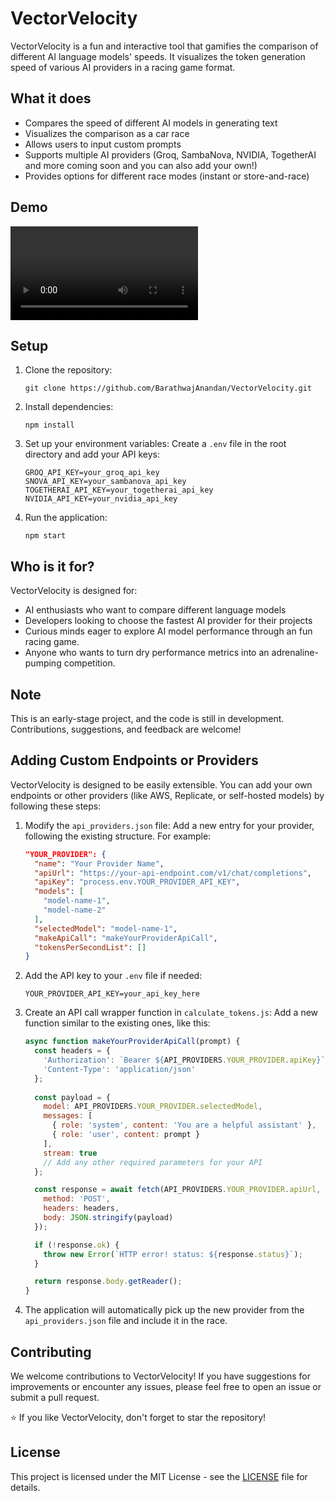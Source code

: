 # VectorVelocity

VectorVelocity is a fun and interactive tool that gamifies the comparison of different AI language models' speeds. It visualizes the token generation speed of various AI providers in a racing game format.

## What it does

- Compares the speed of different AI models in generating text
- Visualizes the comparison as a car race
- Allows users to input custom prompts
- Supports multiple AI providers  (Groq, SambaNova, NVIDIA, TogetherAI  and more coming soon and you can also add your own!)
- Provides options for different race modes (instant or store-and-race)



## Demo

![Demo Video](images/demo.mov)




## Setup

1. Clone the repository:
   ```
   git clone https://github.com/BarathwajAnandan/VectorVelocity.git
   ```

2. Install dependencies:
   ```
   npm install
   ```

3. Set up your environment variables:
   Create a `.env` file in the root directory and add your API keys:
   ```
   GROQ_API_KEY=your_groq_api_key
   SNOVA_API_KEY=your_sambanova_api_key
   TOGETHERAI_API_KEY=your_togetherai_api_key
   NVIDIA_API_KEY=your_nvidia_api_key
   ```

4. Run the application:
   ```
   npm start
   ```

## Who is it for?

VectorVelocity is designed for:
- AI enthusiasts who want to compare different language models
- Developers looking to choose the fastest AI provider for their projects
- Curious minds eager to explore AI model performance through an fun racing game.
- Anyone who wants to turn dry performance metrics into an adrenaline-pumping competition.

## Note

This is an early-stage project, and the code is still in development. Contributions, suggestions, and feedback are welcome!

## Adding Custom Endpoints or Providers

VectorVelocity is designed to be easily extensible. You can add your own endpoints or other providers (like AWS, Replicate, or self-hosted models) by following these steps:

1. Modify the `api_providers.json` file:
   Add a new entry for your provider, following the existing structure. For example:

   ```json
   "YOUR_PROVIDER": {
     "name": "Your Provider Name",
     "apiUrl": "https://your-api-endpoint.com/v1/chat/completions",
     "apiKey": "process.env.YOUR_PROVIDER_API_KEY",
     "models": [
       "model-name-1",
       "model-name-2"
     ],
     "selectedModel": "model-name-1",
     "makeApiCall": "makeYourProviderApiCall",
     "tokensPerSecondList": []
   }
   ```

2. Add the API key to your `.env` file if needed:
   ```
   YOUR_PROVIDER_API_KEY=your_api_key_here
   ```

3. Create an API call wrapper function in `calculate_tokens.js`:
   Add a new function similar to the existing ones, like this:

   ```javascript
   async function makeYourProviderApiCall(prompt) {
     const headers = {
       'Authorization': `Bearer ${API_PROVIDERS.YOUR_PROVIDER.apiKey}`,
       'Content-Type': 'application/json'
     };
     
     const payload = {
       model: API_PROVIDERS.YOUR_PROVIDER.selectedModel,
       messages: [
         { role: 'system', content: 'You are a helpful assistant' },
         { role: 'user', content: prompt }
       ],
       stream: true
       // Add any other required parameters for your API
     };

     const response = await fetch(API_PROVIDERS.YOUR_PROVIDER.apiUrl, {
       method: 'POST',
       headers: headers,
       body: JSON.stringify(payload)
     });

     if (!response.ok) {
       throw new Error(`HTTP error! status: ${response.status}`);
     }

     return response.body.getReader();
   }
   ```

4. The application will automatically pick up the new provider from the `api_providers.json` file and include it in the race.

## Contributing

We welcome contributions to VectorVelocity! If you have suggestions for improvements or encounter any issues, please feel free to open an issue or submit a pull request.

⭐ If you like VectorVelocity, don't forget to star the repository!

## License

This project is licensed under the MIT License - see the [LICENSE](LICENSE) file for details.
